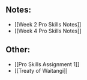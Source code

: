 ## Notes:
- [[Week 2 Pro Skills Notes]]
- [[Week 4 Pro Skills Notes]]

## Other:
- [[Pro Skills Assignment 1]]
- [[Treaty of Waitangi]]